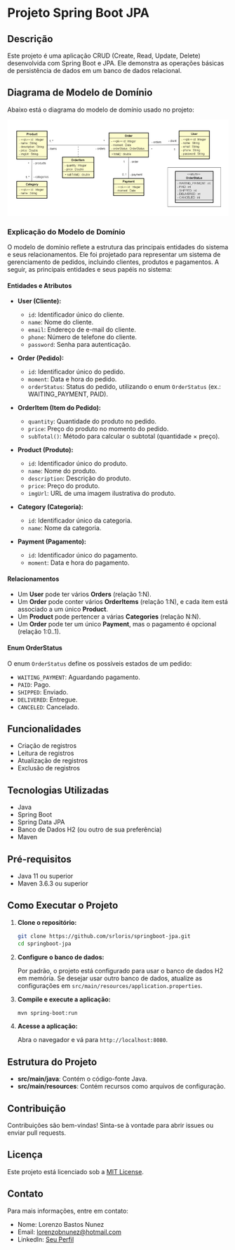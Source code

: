 
# Projeto Spring Boot JPA

## Descrição

Este projeto é uma aplicação CRUD (Create, Read, Update, Delete) desenvolvida com Spring Boot e JPA. Ele demonstra as operações básicas de persistência de dados em um banco de dados relacional.

## Diagrama de Modelo de Domínio

Abaixo está o diagrama do modelo de domínio usado no projeto:

![Domain Model](assets/images/domain-model.png)

### Explicação do Modelo de Domínio

O modelo de domínio reflete a estrutura das principais entidades do sistema e seus relacionamentos. Ele foi projetado para representar um sistema de gerenciamento de pedidos, incluindo clientes, produtos e pagamentos. A seguir, as principais entidades e seus papéis no sistema:

#### **Entidades e Atributos**
- **User (Cliente):**
  - `id`: Identificador único do cliente.
  - `name`: Nome do cliente.
  - `email`: Endereço de e-mail do cliente.
  - `phone`: Número de telefone do cliente.
  - `password`: Senha para autenticação.

- **Order (Pedido):**
  - `id`: Identificador único do pedido.
  - `moment`: Data e hora do pedido.
  - `orderStatus`: Status do pedido, utilizando o enum `OrderStatus` (ex.: WAITING_PAYMENT, PAID).

- **OrderItem (Item do Pedido):**
  - `quantity`: Quantidade do produto no pedido.
  - `price`: Preço do produto no momento do pedido.
  - `subTotal()`: Método para calcular o subtotal (quantidade × preço).

- **Product (Produto):**
  - `id`: Identificador único do produto.
  - `name`: Nome do produto.
  - `description`: Descrição do produto.
  - `price`: Preço do produto.
  - `imgUrl`: URL de uma imagem ilustrativa do produto.

- **Category (Categoria):**
  - `id`: Identificador único da categoria.
  - `name`: Nome da categoria.

- **Payment (Pagamento):**
  - `id`: Identificador único do pagamento.
  - `moment`: Data e hora do pagamento.

#### **Relacionamentos**
- Um **User** pode ter vários **Orders** (relação 1:N).
- Um **Order** pode conter vários **OrderItems** (relação 1:N), e cada item está associado a um único **Product**.
- Um **Product** pode pertencer a várias **Categories** (relação N:N).
- Um **Order** pode ter um único **Payment**, mas o pagamento é opcional (relação 1:0..1).

#### **Enum OrderStatus**
O enum `OrderStatus` define os possíveis estados de um pedido:
- `WAITING_PAYMENT`: Aguardando pagamento.
- `PAID`: Pago.
- `SHIPPED`: Enviado.
- `DELIVERED`: Entregue.
- `CANCELED`: Cancelado.


## Funcionalidades

- Criação de registros
- Leitura de registros
- Atualização de registros
- Exclusão de registros

## Tecnologias Utilizadas

- Java
- Spring Boot
- Spring Data JPA
- Banco de Dados H2 (ou outro de sua preferência)
- Maven

## Pré-requisitos

- Java 11 ou superior
- Maven 3.6.3 ou superior

## Como Executar o Projeto

1. **Clone o repositório:**

   ```bash
   git clone https://github.com/srloris/springboot-jpa.git
   cd springboot-jpa
   ```

2. **Configure o banco de dados:**

   Por padrão, o projeto está configurado para usar o banco de dados H2 em memória. Se desejar usar outro banco de dados, atualize as configurações em `src/main/resources/application.properties`.

3. **Compile e execute a aplicação:**

   ```bash
   mvn spring-boot:run
   ```

4. **Acesse a aplicação:**

   Abra o navegador e vá para `http://localhost:8080`.

## Estrutura do Projeto

- **src/main/java**: Contém o código-fonte Java.
- **src/main/resources**: Contém recursos como arquivos de configuração.

## Contribuição

Contribuições são bem-vindas! Sinta-se à vontade para abrir issues ou enviar pull requests.

## Licença

Este projeto está licenciado sob a [MIT License](LICENSE).

## Contato

Para mais informações, entre em contato:

- Nome: Lorenzo Bastos Nunez
- Email: lorenzobnunez@hotmail.com
- LinkedIn: [Seu Perfil](https://www.linkedin.com/in/lorenzo-bastos-nunez/)
